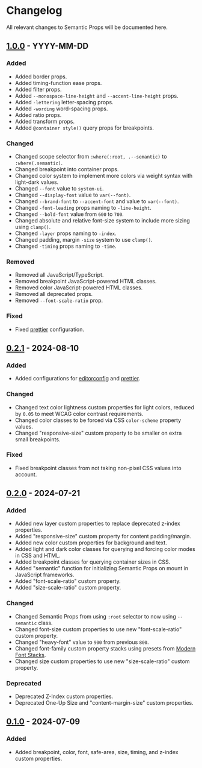 # Changelog

All relevant changes to Semantic Props will be documented here.

## [1.0.0] - YYYY-MM-DD

### Added

- Added border props.
- Added timing-function ease props.
- Added filter props.
- Added `--monospace-line-height` and `--accent-line-height` props.
- Added `-lettering` letter-spacing props.
- Added `-wording` word-spacing props.
- Added ratio props.
- Added transform props.
- Added `@container style()` query props for breakpoints.

### Changed

- Changed scope selector from `:where(:root, .--semantic)` to `:where(.semantic)`.
- Changed breakpoint into container props.
- Changed color system to implement more colors via weight syntax with light-dark values.
- Changed `--font` value to `system-ui`.
- Changed `--display-font` value to `var(--font)`.
- Changed `--brand-font` to `--accent-font` and value to `var(--font)`.
- Changed `-font-leading` props naming to `-line-height`.
- Changed `--bold-font` value from `600` to `700`.
- Changed absolute and relative font-size system to include more sizing using `clamp()`.
- Changed `-layer` props naming to `-index`.
- Changed padding, margin `-size` system to use `clamp()`.
- Changed `-timing` props naming to `-time`.

### Removed

- Removed all JavaScript/TypeScript.
- Removed breakpoint JavaScript-powered HTML classes.
- Removed color JavaScript-powered HTML classes.
- Removed all deprecated props.
- Removed `--font-scale-ratio` prop.

### Fixed

- Fixed [prettier](https://prettier.io/) configuration.

## [0.2.1] - 2024-08-10

### Added

- Added configurations for [editorconfig](https://editorconfig.org/) and [prettier](https://prettier.io/).

### Changed

- Changed text color lightness custom properties for light colors, reduced by `0.05` to meet WCAG color contrast requirements.
- Changed color classes to be forced via CSS `color-scheme` property values.
- Changed "responsive-size" custom property to be smaller on extra small breakpoints.

### Fixed

- Fixed breakpoint classes from not taking non-pixel CSS values into account.

## [0.2.0] - 2024-07-21

### Added

- Added new layer custom properties to replace deprecated z-index properties.
- Added "responsive-size" custom property for content padding/margin.
- Added new color custom properties for background and text.
- Added light and dark color classes for querying and forcing color modes in CSS and HTML.
- Added breakpoint classes for querying container sizes in CSS.
- Added "semantic" function for initializing Semantic Props on mount in JavaScript frameworks.
- Added "font-scale-ratio" custom property.
- Added "size-scale-ratio" custom property.

### Changed

- Changed Semantic Props from using `:root` selector to now using `--semantic` class.
- Changed font-size custom properties to use new "font-scale-ratio" custom property.
- Changed "heavy-font" value to `900` from previous `800`.
- Changed font-family custom property stacks using presets from [Modern Font Stacks](https://github.com/system-fonts/modern-font-stacks).
- Changed size custom properties to use new "size-scale-ratio" custom property.

### Deprecated

- Deprecated Z-Index custom properties.
- Deprecated One-Up Size and "content-margin-size" custom properties.

## [0.1.0] - 2024-07-09

### Added

- Added breakpoint, color, font, safe-area, size, timing, and z-index custom properties.

[0.1.0]: https://github.com/JoshuaSand0val/semantic-props/releases/tag/v0.1.0
[0.2.0]: https://github.com/JoshuaSand0val/semantic-props/releases/tag/v0.2.0
[0.2.1]: https://github.com/JoshuaSand0val/semantic-props/releases/tag/v0.2.1
[1.0.0]: https://github.com/JoshuaSand0val/semantic-props/releases/tag/v1.0.0